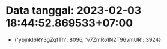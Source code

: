 # Data tanggal: 2023-02-03 18:44:52.869533+07:00

* {'ybjnkI6RY3gZqfTh': 8096, 'v7ZmRo1N2T96vmUR': 3924}
